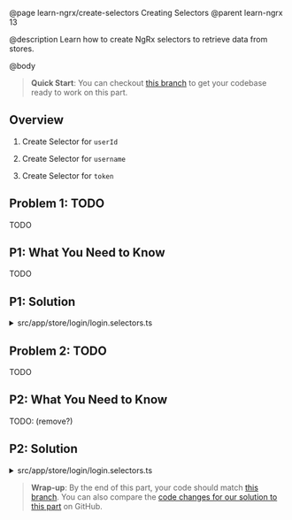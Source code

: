 @page learn-ngrx/create-selectors Creating Selectors
@parent learn-ngrx 13

@description Learn how to create NgRx selectors to retrieve data from stores.

@body

> **Quick Start**: You can checkout [this branch](https://github.com/bitovi/angular-ngrx-chat/tree/test-reducer) to get your codebase ready to work on this part.

## Overview

1. Create Selector for `userId`

1. Create Selector for `username`

1. Create Selector for `token`

## Problem 1: TODO

TODO

## P1: What You Need to Know

TODO

## P1: Solution

<details>
<summary>src/app/store/login/login.selectors.ts</summary>

@diff ../12-test-reducer/login.selectors.ts ./login.selectors-user-id.ts only

</details>

## Problem 2: TODO

TODO

## P2: What You Need to Know

TODO: (remove?)

## P2: Solution

<details>
<summary>src/app/store/login/login.selectors.ts</summary>

@diff ./login.selectors-user-id.ts ./login.selectors.ts only

</details>

> **Wrap-up**: By the end of this part, your code should match [this branch](https://github.com/bitovi/angular-ngrx-chat/tree/create-selectors). You can also compare the [code changes for our solution to this part](https://github.com/bitovi/angular-ngrx-chat/compare/test-reducer...create-selectors) on GitHub.
